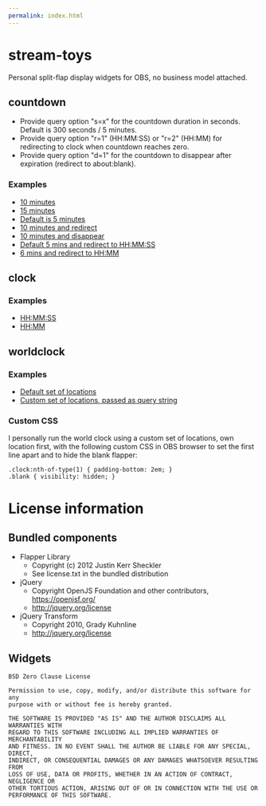 ```yaml
---
permalink: index.html
---
```

# stream-toys

Personal split-flap display widgets for OBS, no business model attached.

## countdown

* Provide query option "s=x" for the countdown duration in seconds. Default is 300 seconds / 5 minutes.
* Provide query option "r=1" (HH:MM:SS) or "r=2" (HH:MM) for redirecting to clock when countdown reaches zero.
* Provide query option "d=1" for the countdown to disappear after expiration (redirect to about:blank).

### Examples

* [10 minutes](countdown.html?s=600)
* [15 minutes](countdown.html?s=900)
* [Default is 5 minutes](countdown.html)
* [10 minutes and redirect](countdown.html?s=600&r=1)
* [10 minutes and disappear](countdown.html?s=600&d=1)
* [Default 5 mins and redirect to HH:MM:SS](countdown.html?r=1)
* [6 mins and redirect to HH:MM](countdown.html?s=360&r=2)

## clock

### Examples

* [HH:MM:SS](clock-seconds.html)
* [HH:MM](clock-minutes.html)

## worldclock

### Examples
* [Default set of locations](clock-world.html)
* [Custom set of locations, passed as query string](clock-world.html?FRA=Europe/Berlin&NYC=America/New_York&MEL=Australia/Melbourne)

### Custom CSS

I personally run the world clock using a custom set of locations, own location first, with the following custom CSS in OBS browser to set the first line apart and to hide the blank flapper:

```
.clock:nth-of-type(1) { padding-bottom: 2em; }
.blank { visibility: hidden; }
```

# License information

## Bundled components

* Flapper Library
  * Copyright (c) 2012 Justin Kerr Sheckler
  * See license.txt in the bundled distribution
* jQuery
  * Copyright OpenJS Foundation and other contributors, https://openjsf.org/
  * http://jquery.org/license
* jQuery Transform
  * Copyright 2010, Grady Kuhnline
  * http://jquery.org/license

## Widgets

```
BSD Zero Clause License

Permission to use, copy, modify, and/or distribute this software for any
purpose with or without fee is hereby granted.

THE SOFTWARE IS PROVIDED "AS IS" AND THE AUTHOR DISCLAIMS ALL WARRANTIES WITH
REGARD TO THIS SOFTWARE INCLUDING ALL IMPLIED WARRANTIES OF MERCHANTABILITY
AND FITNESS. IN NO EVENT SHALL THE AUTHOR BE LIABLE FOR ANY SPECIAL, DIRECT,
INDIRECT, OR CONSEQUENTIAL DAMAGES OR ANY DAMAGES WHATSOEVER RESULTING FROM
LOSS OF USE, DATA OR PROFITS, WHETHER IN AN ACTION OF CONTRACT, NEGLIGENCE OR
OTHER TORTIOUS ACTION, ARISING OUT OF OR IN CONNECTION WITH THE USE OR
PERFORMANCE OF THIS SOFTWARE.
```
